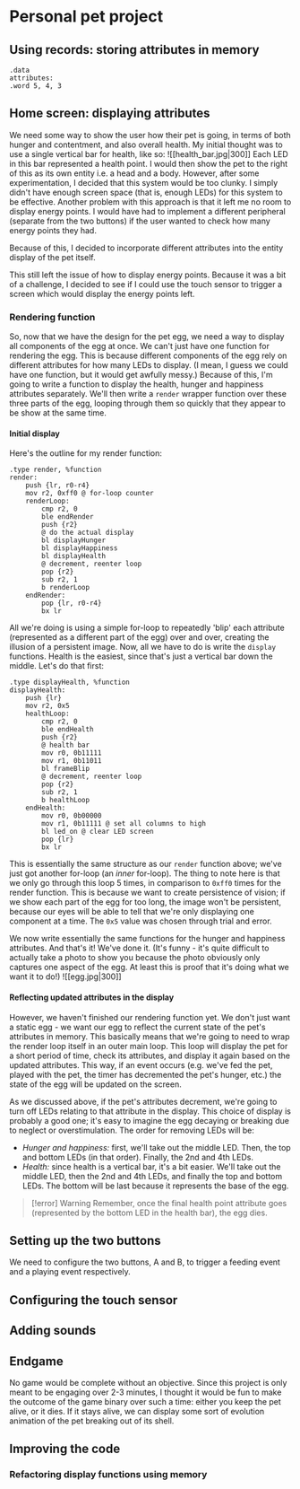 # Personal pet project
## Using records: storing attributes in memory
```ARM
.data
attributes:
.word 5, 4, 3
```
## Home screen: displaying attributes
We need some way to show the user how their pet is going, in terms of both hunger and contentment, and also overall health. My initial thought was to use a single vertical bar for health, like so:
![[health_bar.jpg|300]]
Each LED in this bar represented a health point. I would then show the pet to the right of this as its own entity i.e. a head and a body. However, after some experimentation, I decided that this system would be too clunky. I simply didn't have enough screen space (that is, enough LEDs) for this system to be effective. Another problem with this approach is that it left me no room to display energy points. I would have had to implement a different peripheral (separate from the two buttons) if the user wanted to check how many energy points they had. 

Because of this, I decided to incorporate different attributes into the entity display of the pet itself. 

This still left the issue of how to display energy points. Because it was a bit of a challenge, I decided to see if I could use the touch sensor to trigger a screen which would display the energy points left. 

### Rendering function
So, now that we have the design for the pet egg, we need a way to display all components of the egg at once. We can't just have one function for rendering the egg. This is because different components of the egg rely on different attributes for how many LEDs to display. (I mean, I guess we could have one function, but it would get awfully messy.) Because of this, I'm going to write a function to display the health, hunger and happiness attributes separately. We'll then write a `render` wrapper function over these three parts of the egg, looping through them so quickly that they appear to be show at the same time. 

#### Initial display

Here's the outline for my render function:
```ARM
.type render, %function
render:
	push {lr, r0-r4}
	mov r2, 0xff0 @ for-loop counter
	renderLoop:
		cmp r2, 0
		ble endRender
		push {r2}
		@ do the actual display
		bl displayHunger
		bl displayHappiness
		bl displayHealth 
		@ decrement, reenter loop
		pop {r2}
		sub r2, 1
		b renderLoop
	endRender:
		pop {lr, r0-r4}
		bx lr
```

All we're doing is using a simple for-loop to repeatedly 'blip' each attribute (represented as a different part of the egg) over and over, creating the illusion of a persistent image. Now, all we have to do is write the `display` functions. Health is the easiest, since that's just a vertical bar down the middle. Let's do that first:
```ARM
.type displayHealth, %function
displayHealth:
	push {lr}
	mov r2, 0x5
	healthLoop:
		cmp r2, 0
		ble endHealth
		push {r2}
		@ health bar
		mov r0, 0b11111
		mov r1, 0b11011
		bl frameBlip
		@ decrement, reenter loop
		pop {r2}
		sub r2, 1
		b healthLoop
	endHealth:
		mov r0, 0b00000
		mov r1, 0b11111 @ set all columns to high
		bl led_on @ clear LED screen
		pop {lr}
		bx lr
```
This is essentially the same structure as our `render` function above; we've just got another for-loop (an *inner* for-loop). The thing to note here is that we only go through this loop 5 times, in comparison to `0xff0` times for the render function. This is because we want to create persistence of vision; if we show each part of the egg for too long, the image won't be persistent, because our eyes will be able to tell that we're only displaying one component at a time. The `0x5` value was chosen through trial and error.

We now write essentially the same functions for the hunger and happiness attributes. And that's it! We've done it. (It's funny - it's quite difficult to actually take a photo to show you because the photo obviously only captures one aspect of the egg. At least this is proof that it's doing what we want it to do!)
![[egg.jpg|300]]

#### Reflecting updated attributes in the display
However, we haven't finished our rendering function yet. We don't just want a static egg - we want our egg to reflect the current state of the pet's attributes in memory. This basically means that we're going to need to wrap the render loop itself in an outer main loop. This loop will display the pet for a short period of time, check its attributes, and display it again based on the updated attributes. This way, if an event occurs (e.g. we've fed the pet, played with the pet, the timer has decremented the pet's hunger, etc.) the state of the egg will be updated on the screen.

As we discussed above, if the pet's attributes decrement, we're going to turn off LEDs relating to that attribute in the display. This choice of display is probably a good one; it's easy to imagine the egg decaying or breaking due to neglect or overstimulation. The order for removing LEDs will be:
* *Hunger and happiness:* first, we'll take out the middle LED. Then, the top and bottom LEDs (in that order). Finally, the 2nd and 4th LEDs.
* *Health:* since health is a vertical bar, it's a bit easier. We'll take out the middle LED, then the 2nd and 4th LEDs, and finally the top and bottom LEDs. The bottom will be last because it represents the base of the egg. 

>[!error] Warning
>Remember, once the final health point attribute goes (represented by the bottom LED in the health bar), the egg dies. 

## Setting up the two buttons
We need to configure the two buttons, A and B, to trigger a feeding event and a playing event respectively. 


## Configuring the touch sensor

## Adding sounds

## Endgame
No game would be complete without an objective. Since this project is only meant to be engaging over 2-3 minutes, I thought it would be fun to make the outcome of the game binary over such a time: either you keep the pet alive, or it dies. If it stays alive, we can display some sort of evolution animation of the pet breaking out of its shell.

## Improving the code
### Refactoring display functions using memory
